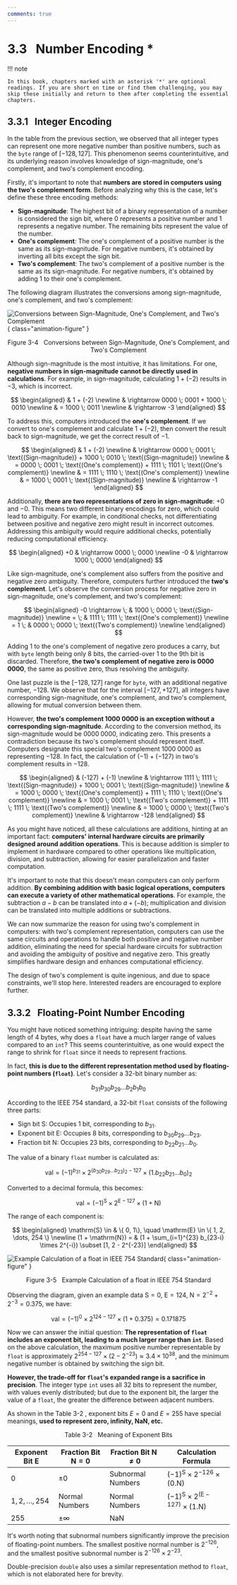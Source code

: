 ```yaml
---
comments: true
---
```


# 3.3 &nbsp; Number Encoding *

!!! note

    In this book, chapters marked with an asterisk '*' are optional readings. If you are short on time or find them challenging, you may skip these initially and return to them after completing the essential chapters.

## 3.3.1 &nbsp; Integer Encoding

In the table from the previous section, we observed that all integer types can represent one more negative number than positive numbers, such as the `byte` range of $[-128, 127]$. This phenomenon seems counterintuitive, and its underlying reason involves knowledge of sign-magnitude, one's complement, and two's complement encoding.

Firstly, it's important to note that **numbers are stored in computers using the two's complement form**. Before analyzing why this is the case, let's define these three encoding methods:

- **Sign-magnitude**: The highest bit of a binary representation of a number is considered the sign bit, where $0$ represents a positive number and $1$ represents a negative number. The remaining bits represent the value of the number.
- **One's complement**: The one's complement of a positive number is the same as its sign-magnitude. For negative numbers, it's obtained by inverting all bits except the sign bit.
- **Two's complement**: The two's complement of a positive number is the same as its sign-magnitude. For negative numbers, it's obtained by adding $1$ to their one's complement.

The following diagram illustrates the conversions among sign-magnitude, one's complement, and two's complement:

![Conversions between Sign-Magnitude, One's Complement, and Two's Complement](number_encoding.assets/1s_2s_complement.png){ class="animation-figure" }

<p align="center"> Figure 3-4 &nbsp; Conversions between Sign-Magnitude, One's Complement, and Two's Complement </p>

Although sign-magnitude is the most intuitive, it has limitations. For one, **negative numbers in sign-magnitude cannot be directly used in calculations**. For example, in sign-magnitude, calculating $1 + (-2)$ results in $-3$, which is incorrect.

$$
\begin{aligned}
& 1 + (-2) \newline
& \rightarrow 0000 \; 0001 + 1000 \; 0010 \newline
& = 1000 \; 0011 \newline
& \rightarrow -3
\end{aligned}
$$

To address this, computers introduced the **one's complement**. If we convert to one's complement and calculate $1 + (-2)$, then convert the result back to sign-magnitude, we get the correct result of $-1$.

$$
\begin{aligned}
& 1 + (-2) \newline
& \rightarrow 0000 \; 0001 \; \text{(Sign-magnitude)} + 1000 \; 0010 \; \text{(Sign-magnitude)} \newline
& = 0000 \; 0001 \; \text{(One's complement)} + 1111 \; 1101 \; \text{(One's complement)} \newline
& = 1111 \; 1110 \; \text{(One's complement)} \newline
& = 1000 \; 0001 \; \text{(Sign-magnitude)} \newline
& \rightarrow -1
\end{aligned}
$$

Additionally, **there are two representations of zero in sign-magnitude**: $+0$ and $-0$. This means two different binary encodings for zero, which could lead to ambiguity. For example, in conditional checks, not differentiating between positive and negative zero might result in incorrect outcomes. Addressing this ambiguity would require additional checks, potentially reducing computational efficiency.

$$
\begin{aligned}
+0 & \rightarrow 0000 \; 0000 \newline
-0 & \rightarrow 1000 \; 0000
\end{aligned}
$$

Like sign-magnitude, one's complement also suffers from the positive and negative zero ambiguity. Therefore, computers further introduced the **two's complement**. Let's observe the conversion process for negative zero in sign-magnitude, one's complement, and two's complement:

$$
\begin{aligned}
-0 \rightarrow \; & 1000 \; 0000 \; \text{(Sign-magnitude)} \newline
= \; & 1111 \; 1111 \; \text{(One's complement)} \newline
= 1 \; & 0000 \; 0000 \; \text{(Two's complement)} \newline
\end{aligned}
$$

Adding $1$ to the one's complement of negative zero produces a carry, but with `byte` length being only 8 bits, the carried-over $1$ to the 9th bit is discarded. Therefore, **the two's complement of negative zero is $0000 \; 0000$**, the same as positive zero, thus resolving the ambiguity.

One last puzzle is the $[-128, 127]$ range for `byte`, with an additional negative number, $-128$. We observe that for the interval $[-127, +127]$, all integers have corresponding sign-magnitude, one's complement, and two's complement, allowing for mutual conversion between them.

However, **the two's complement $1000 \; 0000$ is an exception without a corresponding sign-magnitude**. According to the conversion method, its sign-magnitude would be $0000 \; 0000$, indicating zero. This presents a contradiction because its two's complement should represent itself. Computers designate this special two's complement $1000 \; 0000$ as representing $-128$. In fact, the calculation of $(-1) + (-127)$ in two's complement results in $-128$.

$$
\begin{aligned}
& (-127) + (-1) \newline
& \rightarrow 1111 \; 1111 \; \text{(Sign-magnitude)} + 1000 \; 0001 \; \text{(Sign-magnitude)} \newline
& = 1000 \; 0000 \; \text{(One's complement)} + 1111 \; 1110 \; \text{(One's complement)} \newline
& = 1000 \; 0001 \; \text{(Two's complement)} + 1111 \; 1111 \; \text{(Two's complement)} \newline
& = 1000 \; 0000 \; \text{(Two's complement)} \newline
& \rightarrow -128
\end{aligned}
$$

As you might have noticed, all these calculations are additions, hinting at an important fact: **computers' internal hardware circuits are primarily designed around addition operations**. This is because addition is simpler to implement in hardware compared to other operations like multiplication, division, and subtraction, allowing for easier parallelization and faster computation.

It's important to note that this doesn't mean computers can only perform addition. **By combining addition with basic logical operations, computers can execute a variety of other mathematical operations**. For example, the subtraction $a - b$ can be translated into $a + (-b)$; multiplication and division can be translated into multiple additions or subtractions.

We can now summarize the reason for using two's complement in computers: with two's complement representation, computers can use the same circuits and operations to handle both positive and negative number addition, eliminating the need for special hardware circuits for subtraction and avoiding the ambiguity of positive and negative zero. This greatly simplifies hardware design and enhances computational efficiency.

The design of two's complement is quite ingenious, and due to space constraints, we'll stop here. Interested readers are encouraged to explore further.

## 3.3.2 &nbsp; Floating-Point Number Encoding

You might have noticed something intriguing: despite having the same length of 4 bytes, why does a `float` have a much larger range of values compared to an `int`? This seems counterintuitive, as one would expect the range to shrink for `float` since it needs to represent fractions.

In fact, **this is due to the different representation method used by floating-point numbers (`float`)**. Let's consider a 32-bit binary number as:

$$
b_{31} b_{30} b_{29} \ldots b_2 b_1 b_0
$$

According to the IEEE 754 standard, a 32-bit `float` consists of the following three parts:

- Sign bit $\mathrm{S}$: Occupies 1 bit, corresponding to $b_{31}$.
- Exponent bit $\mathrm{E}$: Occupies 8 bits, corresponding to $b_{30} b_{29} \ldots b_{23}$.
- Fraction bit $\mathrm{N}$: Occupies 23 bits, corresponding to $b_{22} b_{21} \ldots b_0$.

The value of a binary `float` number is calculated as:

$$
\text{val} = (-1)^{b_{31}} \times 2^{\left(b_{30} b_{29} \ldots b_{23}\right)_2 - 127} \times \left(1 . b_{22} b_{21} \ldots b_0\right)_2
$$

Converted to a decimal formula, this becomes:

$$
\text{val} = (-1)^{\mathrm{S}} \times 2^{\mathrm{E} - 127} \times (1 + \mathrm{N})
$$

The range of each component is:

$$
\begin{aligned}
\mathrm{S} \in & \{ 0, 1\}, \quad \mathrm{E} \in \{ 1, 2, \dots, 254 \} \newline
(1 + \mathrm{N}) = & (1 + \sum_{i=1}^{23} b_{23-i} \times 2^{-i}) \subset [1, 2 - 2^{-23}]
\end{aligned}
$$

![Example Calculation of a float in IEEE 754 Standard](number_encoding.assets/ieee_754_float.png){ class="animation-figure" }

<p align="center"> Figure 3-5 &nbsp; Example Calculation of a float in IEEE 754 Standard </p>

Observing the diagram, given an example data $\mathrm{S} = 0$, $\mathrm{E} = 124$, $\mathrm{N} = 2^{-2} + 2^{-3} = 0.375$, we have:

$$
\text{val} = (-1)^0 \times 2^{124 - 127} \times (1 + 0.375) = 0.171875
$$

Now we can answer the initial question: **The representation of `float` includes an exponent bit, leading to a much larger range than `int`**. Based on the above calculation, the maximum positive number representable by `float` is approximately $2^{254 - 127} \times (2 - 2^{-23}) \approx 3.4 \times 10^{38}$, and the minimum negative number is obtained by switching the sign bit.

**However, the trade-off for `float`'s expanded range is a sacrifice in precision**. The integer type `int` uses all 32 bits to represent the number, with values evenly distributed; but due to the exponent bit, the larger the value of a `float`, the greater the difference between adjacent numbers.

As shown in the Table 3-2 , exponent bits $E = 0$ and $E = 255$ have special meanings, **used to represent zero, infinity, $\mathrm{NaN}$, etc.**

<p align="center"> Table 3-2 &nbsp; Meaning of Exponent Bits </p>

<div class="center-table" markdown>

| Exponent Bit E     | Fraction Bit $\mathrm{N} = 0$ | Fraction Bit $\mathrm{N} \ne 0$ | Calculation Formula                                                    |
| ------------------ | ----------------------------- | ------------------------------- | ---------------------------------------------------------------------- |
| $0$                | $\pm 0$                       | Subnormal Numbers               | $(-1)^{\mathrm{S}} \times 2^{-126} \times (0.\mathrm{N})$              |
| $1, 2, \dots, 254$ | Normal Numbers                | Normal Numbers                  | $(-1)^{\mathrm{S}} \times 2^{(\mathrm{E} -127)} \times (1.\mathrm{N})$ |
| $255$              | $\pm \infty$                  | $\mathrm{NaN}$                  |                                                                        |

</div>

It's worth noting that subnormal numbers significantly improve the precision of floating-point numbers. The smallest positive normal number is $2^{-126}$, and the smallest positive subnormal number is $2^{-126} \times 2^{-23}$.

Double-precision `double` also uses a similar representation method to `float`, which is not elaborated here for brevity.
